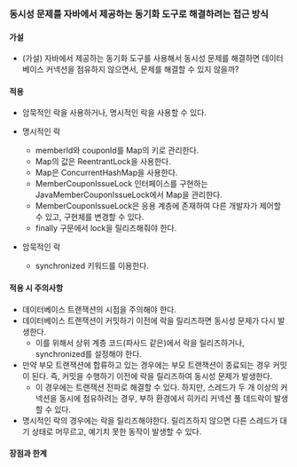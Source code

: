 ### 동시성 문제를 자바에서 제공하는 동기화 도구로 해결하려는 접근 방식

#### 가설

- (가설) 자바에서 제공하는 동기화 도구를 사용해서 동시성 문제를 해결하면 데이터베이스 커넥션을 점유하지 않으면서, 문제를 해결할 수 있지 않을까?

#### 적용

- 암묵적인 락을 사용하거나, 명시적인 락을 사용할 수 있다.
- 명시적인 락
    - memberId와 couponId를 Map의 키로 관리한다.
    - Map의 값은 ReentrantLock을 사용한다.
    - Map은 ConcurrentHashMap을 사용한다.
    - MemberCouponIssueLock 인터페이스를 구현하는 JavaMemberCouponIssueLock에서 Map을 관리한다.
    - MemberCouponIssueLock은 응용 계층에 존재하여 다른 개발자가 제어할 수 있고, 구현체를 변경할 수 있다.
    - finally 구문에서 lock을 릴리즈해줘야 한다.

- 암묵적인 락
    - synchronized 키워드를 이용한다.

#### 적용 시 주의사항

- 데이터베이스 트랜잭션의 시점을 주의해야 한다.
- 데이터베이스 트랜잭션이 커밋하기 이전에 락을 릴리즈하면 동시성 문제가 다시 발생한다.
    - 이를 위해서 상위 계층 코드(파사드 같은)에서 락을 릴리즈하거나, synchronized를 설정해야 한다.
- 만약 부모 트랜잭션에 합류하고 있는 경우에는 부모 트랜잭션이 종료되는 경우 커밋이 된다. 즉, 커밋을 수행하기 이전에 락을 릴리즈하여 동시성 문제가 발생한다.
    - 이 경우에는 트랜잭션 전파로 해결할 수 있다. 하지만, 스레드가 두 개 이상의 커넥션을 동시에 점유하려는 경우, 부하 환경에서 히카리 커넥션 풀 데드락이 발생할 수 있다.
- 명시적인 락의 경우에는 락을 릴리즈해야한다. 릴리즈하지 않으면 다른 스레드가 대기 상태로 머무르고, 예기치 못한 동작이 발생할 수 있다.

#### 장점과 한계
